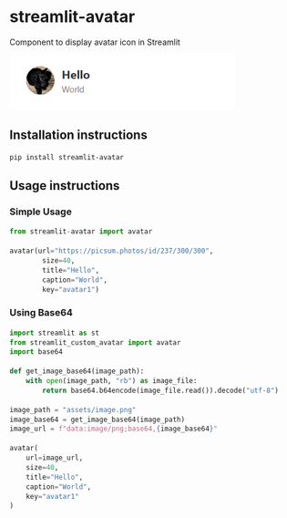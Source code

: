 # streamlit-avatar

Component to display avatar icon in Streamlit

![alt text](assets/image.png)

## Installation instructions

```sh
pip install streamlit-avatar
```

## Usage instructions

### Simple Usage

```python
from streamlit-avatar import avatar

avatar(url="https://picsum.photos/id/237/300/300",
        size=40,
        title="Hello",
        caption="World",
        key="avatar1")
```

### Using Base64

```python
import streamlit as st
from streamlit_custom_avatar import avatar
import base64

def get_image_base64(image_path):
    with open(image_path, "rb") as image_file:
        return base64.b64encode(image_file.read()).decode("utf-8")

image_path = "assets/image.png"
image_base64 = get_image_base64(image_path)
image_url = f"data:image/png;base64,{image_base64}"

avatar(
    url=image_url,
    size=40,
    title="Hello",
    caption="World",
    key="avatar1"
)

```
